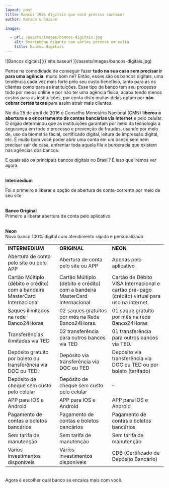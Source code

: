```yaml
---
layout: post
title: Bancos 100% digitais que você precisa conhecer
author: Karina & Raiane

images:

  - url: /assets/images/bancos-digitais.jpg
    alt: Smartphone gigante com várias pessoas em volta
    title: Bancos digitais
---
```


![Bancos digitais]({{ site.baseurl }}/assets/images/bancos-digitais.jpg)

<p>Pense na comodidade de conseguir fazer <b>tudo na sua casa sem precisar ir para uma agência</b>, muito bom né? Então, esses são os bancos digitais, uma tendência cada vez mais forte pelo seu custo benefício, tanto para as os clientes como para as instituições. Esse tipo de banco tem seu processo todo por meios online e por não ter uma agência física, acaba tendo menos custos para as instituições, por conta disto muitas delas optam por <b>não cobrar certas taxas</b> para assim atrair mais clientes.</p>

<p>No dia 25 de abril de 2016 o Conselho Monetário Nacional (CMN) <b>liberou a abertura e o encerramento de contas bancárias via internet</b> e pelo celular. O órgão determinou que as instituições garantam por meio da tecnologia a segurança em todo o processo e prevenção de fraudes, usando por meio de, uso da biometria facial, certificado digital, leitura de impressão digital, etc. É muito bom você poder abrir uma conta em um banco sem nem precisar sair de casa, enfrentar toda aquela fila e burocracia que existem nas agências dos bancos.</p>

<p>E quais são os principais bancos digitais no Brasil? É isso que iremos ver agora. <br /><br />

<b> Intermedium </b>

Foi o primeiro a liberar a opção de abertura de conta-corrente por meio de seu site <br /><br />

<b>Banco Original</b><br />
Primeiro a liberar abertura de conta pelo aplicativo <br /><br />

<b>Neon</b><br />
Novo banco 100% digital com atendimento rápido e personalizado</p>

<table>
<tr><td><b>INTERMEDIUM</b></td> <td><b>ORIGINAL</b></td> <td><b>NEON</b></td></tr>
<tr><td>Abertura de conta pelo site ou pelo APP</td> <td>Abertura de conta pelo site ou APP</td> <td>Apenas pelo aplicativo</td></tr> 

<tr><td>Cartão Múltiplo (débito e crédito) com a bandeira MasterCard Internacional </td> <td>Cartão Múltiplo (débito e crédito) com a bandeira MasterCard Internacional</td> <td>Cartão de Débito VISA Internacional e cartão pré-pago (crédito) virtual para uso na internet.</td></tr>

<tr><td>Saques ilimitados na rede Banco24Horas</td> <td>02 saques gratuitos por mês na Rede Banco24Horas.</td> <td>01 saque gratuito por mês na rede Banco24Horas</td></tr>

<tr><td>Transferências ilimitadas via TED</td> <td>02 transferência para outros bancos via TED</td> <td>01 transferência para outros bancos via TED.</td></tr> 

<tr><td>Depósito gratuito por boleto ou transferência via DOC ou TED.</td> <td>Depósito via transferência via DOC ou TED</td> <td>Depósito via transferência via DOC ou TED ou por boleto (tarifado)</td></tr>

<tr><td>Depósito de cheque sem custo pelo celular</td> <td>Depósito de cheque sem custo pelo celular</td> <td>–</td> </tr>

<tr><td>APP para IOS e Android</td> <td>APP para IOS e Android</td> <td>APP para IOS e Android</td></tr>

<tr><td>Pagamento de contas e boletos bancários</td> <td>Pagamento de contas e boletos bancários</td> <td>Pagamento de contas e boletos bancários </td></tr>

<tr><td>Sem tarifa de manutenção</td> <td>Sem tarifa de manutenção</td> <td>Sem tarifa de manutenção</td></tr>

<tr><td>Vários investimentos disponíveis</td> <td>Vários investimentos disponíveis</td>
<td>CDB (Certificado de Depósito Bancário)</td></tr>

</table>

<br />
Agora é escolher qual banco se encaixa mais com você.